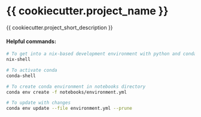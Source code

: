 # {{ cookiecutter.project_name }}

{{ cookiecutter.project_short_description }}

#### Helpful commands:
```bash
# To get into a nix-based development environment with python and conda
nix-shell

# To activate conda
conda-shell

# To create conda environment in notebooks directory
conda env create -f notebooks/environment.yml

# To update with changes
conda env update --file environment.yml --prune
```